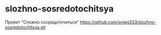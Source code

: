 # slozhno-sosredotochitsya
Проект "Сложно сосредоточиться"
https://github.com/snjeg333/slozhno-sosredotochitsya.git
